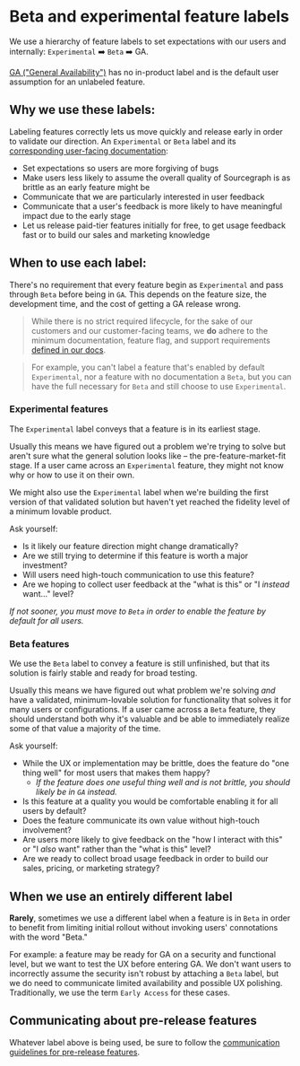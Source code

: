 # Beta and experimental feature labels

We use a hierarchy of feature labels to set expectations with our users and internally: `Experimental` ➡️ `Beta` ➡️ GA.

[GA ("General Availability")](https://www.productplan.com/glossary/general-availability/) has no in-product label and is the default user assumption for an unlabeled feature.

## Why we use these labels:

Labeling features correctly lets us move quickly and release early in order to validate our direction. An `Experimental` or `Beta` label and its [corresponding user-facing documentation](https://docs.sourcegraph.com/admin/beta_and_prototype_features):

- Set expectations so users are more forgiving of bugs
- Make users less likely to assume the overall quality of Sourcegraph is as brittle as an early feature might be
- Communicate that we are particularly interested in user feedback
- Communicate that a user's feedback is more likely to have meaningful impact due to the early stage
- Let us release paid-tier features initially for free, to get usage feedback fast or to build our sales and marketing knowledge

## When to use each label:

There's no requirement that every feature begin as `Experimental` and pass through `Beta` before being in `GA`. This depends on the feature size, the development time, and the cost of getting a GA release wrong.

> While there is no strict required lifecycle, for the sake of our customers and our customer-facing teams, we **do** adhere to the minimum documentation, feature flag, and support requirements [defined in our docs](https://docs.sourcegraph.com/admin/beta_and_prototype_features).

> For example, you can't label a feature that's enabled by default `Experimental`, nor a feature with no documentation a `Beta`, but you can have the full necessary for `Beta` and still choose to use `Experimental`.

### Experimental features

The `Experimental` label conveys that a feature is in its earliest stage.

Usually this means we have figured out a problem we're trying to solve but aren't sure what the general solution looks like – the pre-feature-market-fit stage. If a user came across an `Experimental` feature, they might not know why or how to use it on their own.

We might also use the `Experimental` label when we're building the first version of that validated solution but haven't yet reached the fidelity level of a minimum lovable product.

Ask yourself:

- Is it likely our feature direction might change dramatically?
- Are we still trying to determine if this feature is worth a major investment?
- Will users need high-touch communication to use this feature?
- Are we hoping to collect user feedback at the "what is this" or "I _instead_ want..." level?

_If not sooner, you must move to `Beta` in order to enable the feature by default for all users._

### Beta features

We use the `Beta` label to convey a feature is still unfinished, but that its solution is fairly stable and ready for broad testing.

Usually this means we have figured out what problem we're solving _and_ have a validated, minimum-lovable solution for functionality that solves it for many users or configurations. If a user came across a `Beta` feature, they should understand both why it's valuable and be able to immediately realize some of that value a majority of the time.

Ask yourself:

- While the UX or implementation may be brittle, does the feature do "one thing well" for most users that makes them happy?
  - _If the feature does one useful thing well and is not brittle, you should likely be in `GA` instead._
- Is this feature at a quality you would be comfortable enabling it for all users by default?
- Does the feature communicate its own value without high-touch involvement?
- Are users more likely to give feedback on the "how I interact with this" or "I _also_ want" rather than the "what is this" level?
- Are we ready to collect broad usage feedback in order to build our sales, pricing, or marketing strategy?

## When we use an entirely different label

**Rarely**, sometimes we use a different label when a feature is in `Beta` in order to benefit from limiting initial rollout without invoking users' connotations with the word "Beta."

For example: a feature may be ready for GA on a security and functional level, but we want to test the UX before entering GA. We don't want users to incorrectly assume the security isn't robust by attaching a `Beta` label, but we do need to communicate limited availability and possible UX polishing. Traditionally, we use the term `Early Access` for these cases.

## Communicating about pre-release features

Whatever label above is being used, be sure to follow the [communication guidelines for pre-release features](rollout_process.md#pre-release-features).
